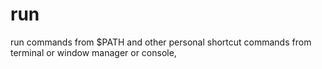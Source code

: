 # run
run commands from $PATH and other personal shortcut commands from terminal or window manager or console, 
